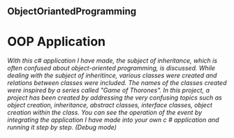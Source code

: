 ## ObjectOriantedProgramming
# OOP Application

*With this c# application I have made, the subject of inheritance, which is often confused about object-oriented programming, is discussed. While dealing with the subject of inheritince, various classes were created and relations between classes were included. The names of the classes created were inspired by a series called "Game of Thorones". In this project, a project has been created by addressing the very confusing topics such as object creation, inheritance, abstract classes, interface classes, object creation within the class. You can see the operation of the event by integrating the application I have made into your own c # application and running it step by step. (Debug mode)*
